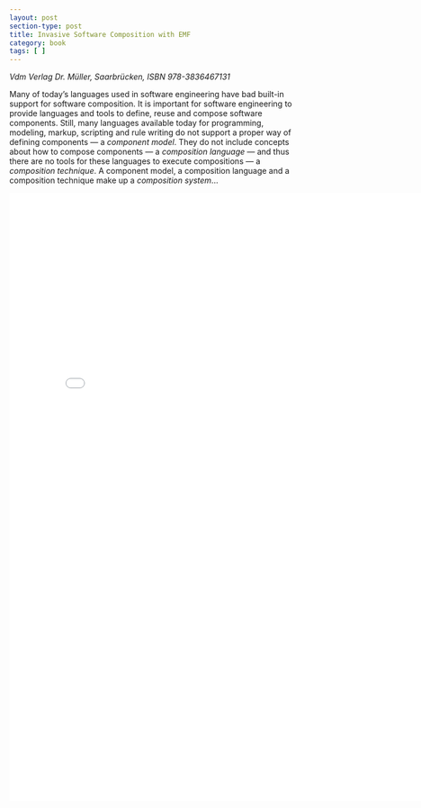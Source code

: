 ```yaml
---
layout: post
section-type: post
title: Invasive Software Composition with EMF
category: book
tags: [ ]
---
```

_Vdm Verlag Dr. Müller, Saarbrücken, ISBN 978-3836467131_

Many of today’s languages used in software engineering have bad built-in support for
software composition. It is important for software engineering to provide languages
and tools to define, reuse and compose software components. Still, many languages
available today for programming, modeling, markup, scripting and rule writing do not
support a proper way of defining components — a _component model_. They do not
include concepts about how to compose components — a _composition language_ — and
thus there are no tools for these languages to execute compositions — a _composition
technique_. A component model, a composition language and a composition technique
make up a _composition system_...

<embed src="/publications/2006_GB_JendrikJohannes.pdf" width="800" height="1080" type='application/pdf'/>
